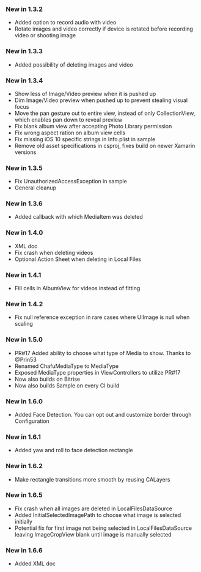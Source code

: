 ### New in 1.3.2

* Added option to record audio with video
* Rotate images and video correctly if device is rotated before recording video or shooting image

### New in 1.3.3

* Added possibility of deleting images and video

### New in 1.3.4

* Show less of Image/Video preview when it is pushed up
* Dim Image/Video preview when pushed up to prevent stealing visual focus
* Move the pan gesture out to entire view, instead of only CollectionView, which enables pan down to reveal preview
* Fix blank album view after accepting Photo Library permission
* Fix wrong aspect ration on album view cells
* Fix missing iOS 10 specific strings in Info.plist in sample
* Remove old asset specifications in csproj, fixes build on newer Xamarin versions

### New in 1.3.5

* Fix UnauthorizedAccessException in sample
* General cleanup

### New in 1.3.6

* Added callback with which MediaItem was deleted

### New in 1.4.0

* XML doc
* Fix crash when deleting videos
* Optional Action Sheet when deleting in Local Files

### New in 1.4.1

* Fill cells in AlbumView for videos instead of fitting

### New in 1.4.2

* Fix null reference exception in rare cases where UIImage is null when scaling

### New in 1.5.0

* PR#17 Added ability to choose what type of Media to show. Thanks to @Prin53
* Renamed ChafuMediaType to MediaType
* Exposed MediaType properties in ViewControllers to utilize PR#17
* Now also builds on Bitrise
* Now also builds Sample on every CI build

### New in 1.6.0

* Added Face Detection. You can opt out and customize border through Configuration

### New in 1.6.1

* Added yaw and roll to face detection rectangle

### New in 1.6.2

* Make rectangle transitions more smooth by reusing CALayers

### New in 1.6.5

* Fix crash when all images are deleted in LocalFilesDataSource
* Added InitialSelectedImagePath to choose what image is selected initially
* Potential fix for first image not being selected in LocalFilesDataSource leaving ImageCropView blank until image is manually selected

### New in 1.6.6

* Added XML doc